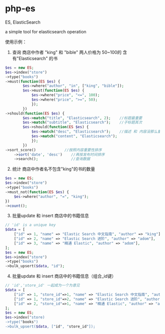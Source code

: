 # php-es
ES, ElasticSearch 

a simple tool for elasticsearch operation

使用示例：

1. 查询 商店中作者 "king" 和 "bible" 两人价格为 50~100的
含有"Elasticsearch" 的书

```php
$es = new ES;
$es->index("store")
->type("books")
->must(function(ES $es) {
		$es->where("author", "in", ["king", "bible"]);
		$es->must(function(ES $es) {
			$es->where("price", "<=", 100);
			$es->where("price", ">=", 50);
			});
		})
->should(function(ES $es) {
		$es->match("title", "Elasticsearch", 2);    //标题最重要
		$es->match("subtitle", "Elasticsearch");    //子标题其次
		$es->should(function(ES $es) {
			$es->match("desc", "Elasticsearch");    //描述 和 内容没那么重要
			$es->match("content", "Elasticsearch");
			});
		})
->sort_score()             //按照内容重要性排序
	->sort('date', 'desc')    //再按发布时间排序
	->search();               //查询数据
```

2. 统计 商店中作者名不包含"king"的书的数量

```php
$es = new ES;
$es->index("store")
->type("books")
->must_not(function(ES $es) {
	$es->where("author", "=", "king");
})
->count();
```

3. 批量update 和 insert 商店中的书籍信息
```php
// 'id' is a unique key
$data = [
	["id" => 1, "name" => "Elastic Search 中文指南", "author" => "king"],
	["id" => 2, "name" => "Elastic Search 进阶", "author" => "adom"],
	["id" => 3, "name" => "精通 Elastic", "author" => "adom"],
];
$es = new ES;
$es->index("store")
->type("books")
->bulk_upsert($data, "id");
```

4. 批量update 和 insert 商店中的书籍信息（组合_id键）
```php
// 'id','store_id' 一起成为一个为意见
$data = [
	["id" => 1, "store_id"=>1, "name" => "Elastic Search 中文指南", "author" => "king"],
	["id" => 1, "store_id"=>2, "name" => "Elastic Search 进阶", "author" => "adom"],
	["id" => 2, "store_id"=>1, "name" => "精通 Elastic", "author" => "adom"],
];
$es = new ES;
$es->index("store)
->type("books")
->bulk_upsert($data, ["id", "store_id"]);
```
